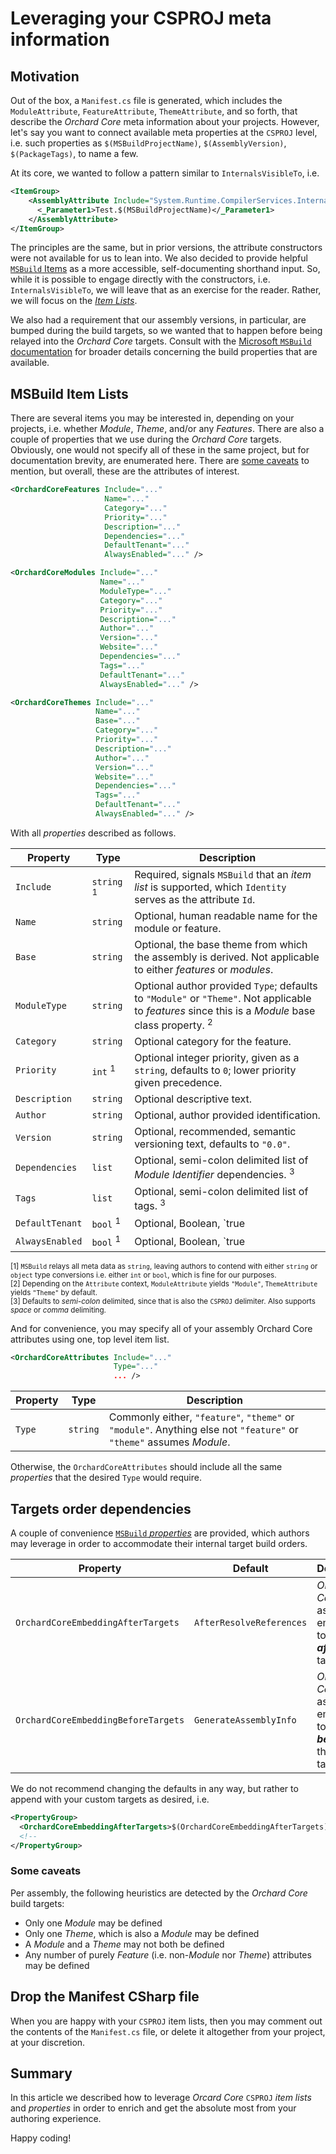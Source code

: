 # Leveraging your CSPROJ meta information

## Motivation

Out of the box, a `Manifest.cs` file is generated, which includes the `ModuleAttribute`, `FeatureAttribute`, `ThemeAttribute`, and so forth, that describe the _Orchard Core_ meta information about your projects. However, let's say you want to connect available meta properties at the `CSPROJ` level, i.e. such properties as `$(MSBuildProjectName)`, `$(AssemblyVersion)`, `$(PackageTags)`, to name a few.

At its core, we wanted to follow a pattern similar to `InternalsVisibleTo`, i.e.

```xml
<ItemGroup>
    <AssemblyAttribute Include="System.Runtime.CompilerServices.InternalsVisibleTo">
      <_Parameter1>Test.$(MSBuildProjectName)</_Parameter1>
    </AssemblyAttribute>
</ItemGroup>
```

The principles are the same, but in prior versions, the attribute constructors were not available for us to lean into. We also decided to provide helpful [`MSBuild` Items](https://docs.microsoft.com/en-us/visualstudio/msbuild/msbuild-items) as a more accessible, self-documenting shorthand input. So, while it is possible to engage directly with the constructors, i.e. `InternalsVisibleTo`, we will leave that as an exercise for the reader. Rather, we will focus on the [_Item Lists_](#msbuild-item-lists).

We also had a requirement that our assembly versions, in particular, are bumped during the build targets, so we wanted that to happen before being relayed into the _Orchard Core_ targets. Consult with the [Microsoft `MSBuild` documentation](https://docs.microsoft.com/en-us/visualstudio/msbuild) for broader details concerning the build properties that are available.

## MSBuild Item Lists

There are several items you may be interested in, depending on your projects, i.e. whether _Module_, _Theme_, and/or any _Features_. There are also a couple of properties that we use during the _Orchard Core_ targets. Obviously, one would not specify all of these in the same project, but for documentation brevity, are enumerated here. There are [some caveats](#some-caveats) to mention, but overall, these are the attributes of interest.

```xml
<OrchardCoreFeatures Include="..."
                     Name="..."
                     Category="..."
                     Priority="..."
                     Description="..."
                     Dependencies="..."
                     DefaultTenant="..."
                     AlwaysEnabled="..." />
```

```xml
<OrchardCoreModules Include="..."
                    Name="..."
                    ModuleType="..."
                    Category="..."
                    Priority="..."
                    Description="..."
                    Author="..."
                    Version="..."
                    Website="..."
                    Dependencies="..."
                    Tags="..."
                    DefaultTenant="..."
                    AlwaysEnabled="..." />
```

```xml
<OrchardCoreThemes Include="..."
                   Name="..."
                   Base="..."
                   Category="..."
                   Priority="..."
                   Description="..."
                   Author="..."
                   Version="..."
                   Website="..."
                   Dependencies="..."
                   Tags="..."
                   DefaultTenant="..."
                   AlwaysEnabled="..." />
```

With all _properties_ described as follows.

|Property|Type|Description|
|-|-|-|
|`Include`|`string` <sup>1</sup>|Required, signals `MSBuild` that an _item list_ is supported, which `Identity` serves as the attribute `Id`.|
|`Name`|`string`|Optional, human readable name for the module or feature.|
|`Base`|`string`|Optional, the base theme from which the assembly is derived. Not applicable to either _features_ or _modules_.|
|`ModuleType`|`string`|Optional author provided `Type`; defaults to `"Module"` or `"Theme"`. Not applicable to _features_ since this is a _Module_ base class property. <sup>2</sup>|
|`Category`|`string`|Optional category for the feature.|
|`Priority`|`int` <sup>1</sup>|Optional integer priority, given as a `string`, defaults to `0`; lower priority given precedence.|
|`Description`|`string`|Optional descriptive text.|
|`Author`|`string`|Optional, author provided identification.|
|`Version`|`string`|Optional, recommended, semantic versioning text, defaults to `"0.0"`.|
|`Dependencies`|`list`|Optional, semi-colon delimited list of _Module Identifier_ dependencies. <sup>3</sup>|
|`Tags`|`list`|Optional, semi-colon delimited list of tags. <sup>3</sup>|
|`DefaultTenant`|`bool` <sup>1</sup>|Optional, Boolean, `true|false`, defaults to `false`.|
|`AlwaysEnabled`|`bool` <sup>1</sup>|Optional, Boolean, `true|false`, defaults to `false`.|

<sup>[1] `MSBuild` relays all meta data as `string`, leaving authors to contend with either `string` or `object` type conversions i.e. either `int` or `bool`, which is fine for our purposes.</sup>
<br/><sup>[2] Depending on the `Attribute` context, `ModuleAttribute` yields `"Module"`, `ThemeAttribute` yields `"Theme"` by default.</sup>
<br/><sup>[3] Defaults to _semi-colon_ delimited, since that is also the `CSPROJ` delimiter. Also supports _space_ or _comma_ delimiting.</sup>

And for convenience, you may specify all of your assembly Orchard Core attributes using one, top level item list.

```xml
<OrchardCoreAttributes Include="..."
                       Type="..."
                       ... />
```

|Property|Type|Description|
|-|-|-|
|`Type`|`string`|Commonly either, `"feature"`, `"theme"` or `"module"`. Anything else not `"feature"` or `"theme"` assumes _Module_.|

Otherwise, the `OrchardCoreAttributes` should include all the same _properties_ that the desired `Type` would require.

## Targets order dependencies

A couple of convenience [`MSBuild` _properties_](https://docs.microsoft.com/en-us/visualstudio/msbuild/msbuild-properties) are provided, which authors may leverage in order to accommodate their internal target build orders.

|Property|Default|Description|
|-|-|-|
|`OrchardCoreEmbeddingAfterTargets`|`AfterResolveReferences`|_Orchard Core_ assembly embedding to occur **_after_** these targets.|
|`OrchardCoreEmbeddingBeforeTargets`|`GenerateAssemblyInfo`|_Orchard Core_ assembly embedding to occur **_before_** these targets.|

We do not recommend changing the defaults in any way, but rather to append with your custom targets as desired, i.e.

```xml
<PropertyGroup>
  <OrchardCoreEmbeddingAfterTargets>$(OrchardCoreEmbeddingAfterTargets);MyCustomTarget<OrchardCoreEmbeddingAfterTargets>
  <!--                                                                 ^^^^^^^^^^^^^^^ -->
</PropertyGroup>
```

### Some caveats

Per assembly, the following heuristics are detected by the _Orchard Core_ build targets:

* Only one _Module_ may be defined
* Only one _Theme_, which is also a _Module_ may be defined
* A _Module_ and a _Theme_ may not both be defined
* Any number of purely _Feature_ (i.e. non-_Module_ nor _Theme_) attributes may be defined

## Drop the Manifest CSharp file

When you are happy with your `CSPROJ` item lists, then you may comment out the contents of the `Manifest.cs` file, or delete it altogether from your project, at your discretion.

## Summary

In this article we described how to leverage _Orcard Core_ `CSPROJ` _item lists_ and _properties_ in order to enrich and get the absolute most from your authoring experience.

Happy coding!
